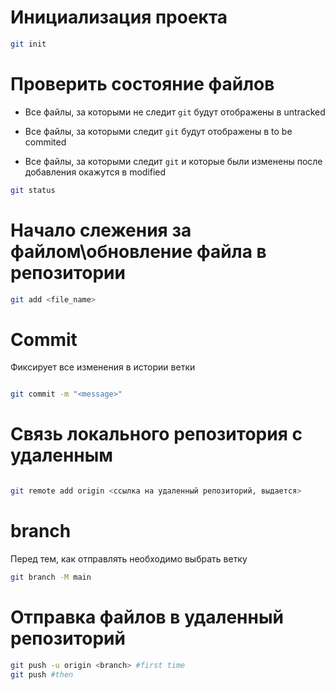 

# Инициализация проекта


```bash
git init

```

# Проверить состояние файлов

- Все файлы, за которыми не следит `git` будут отображены в untracked

- Все файлы, за которыми следит `git` будут отображены в to be commited

- Все файлы, за которыми следит `git` и которые были изменены после добавления окажутся в modified 

```bash
git status

```

# Начало слежения за файлом\обновление файла в репозитории


```bash
git add <file_name>
```

# Commit


Фиксирует все изменения в истории ветки


```bash

git commit -m "<message>"

```
# Связь локального репозитория с удаленным

```bash

git remote add origin <ссылка на удаленный репозиторий, выдается>

```
# branch

Перед тем, как отправлять необходимо выбрать ветку

```bash
git branch -M main

```
# Отправка файлов в удаленный репозиторий

```bash
git push -u origin <branch> #first time
git push #then

```
